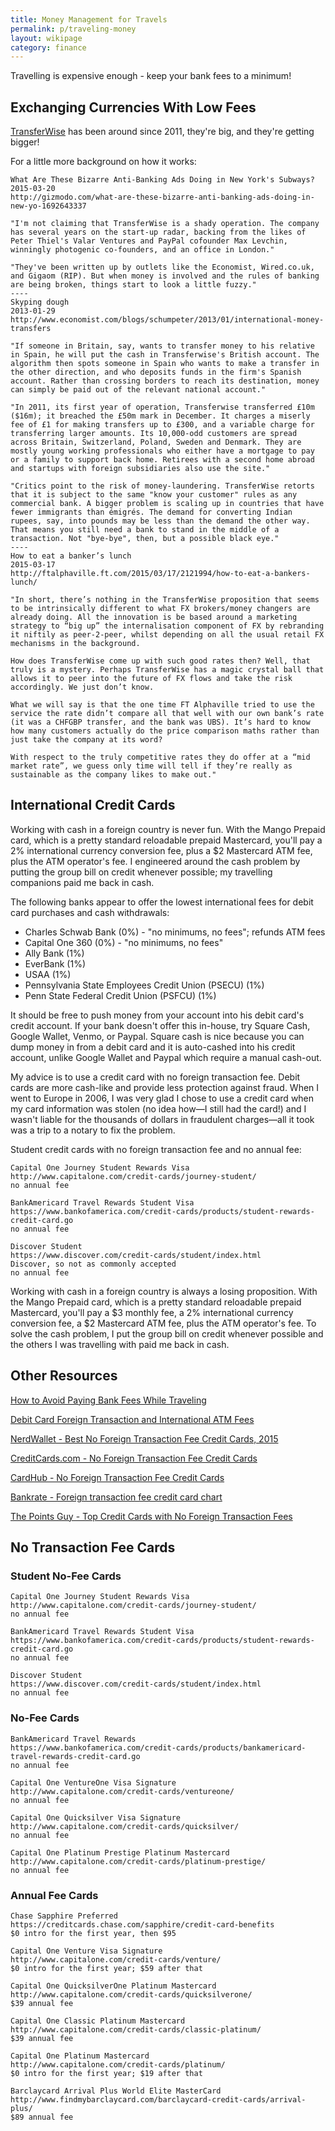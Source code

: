```yaml
---
title: Money Management for Travels
permalink: p/traveling-money
layout: wikipage
category: finance
---
```


Travelling is expensive enough - keep your bank fees to a minimum!

Exchanging Currencies With Low Fees
-----------------------------------

[TransferWise](https://transferwise.com/) has been around since 2011, they're big, and they're getting bigger!

For a little more background on how it works:

    What Are These Bizarre Anti-Banking Ads Doing in New York's Subways?
    2015-03-20
    http://gizmodo.com/what-are-these-bizarre-anti-banking-ads-doing-in-new-yo-1692643337

    "I'm not claiming that TransferWise is a shady operation. The company has several years on the start-up radar, backing from the likes of Peter Thiel's Valar Ventures and PayPal cofounder Max Levchin, winningly photogenic co-founders, and an office in London."

    "They've been written up by outlets like the Economist, Wired.co.uk, and Gigaom (RIP). But when money is involved and the rules of banking are being broken, things start to look a little fuzzy."
    ----
    Skyping dough
    2013-01-29
    http://www.economist.com/blogs/schumpeter/2013/01/international-money-transfers

    "If someone in Britain, say, wants to transfer money to his relative in Spain, he will put the cash in Transferwise's British account. The algorithm then spots someone in Spain who wants to make a transfer in the other direction, and who deposits funds in the firm's Spanish account. Rather than crossing borders to reach its destination, money can simply be paid out of the relevant national account."

    "In 2011, its first year of operation, Transferwise transferred £10m ($16m); it breached the £50m mark in December. It charges a miserly fee of £1 for making transfers up to £300, and a variable charge for transferring larger amounts. Its 10,000-odd customers are spread across Britain, Switzerland, Poland, Sweden and Denmark. They are mostly young working professionals who either have a mortgage to pay or a family to support back home. Retirees with a second home abroad and startups with foreign subsidiaries also use the site."

    "Critics point to the risk of money-laundering. TransferWise retorts that it is subject to the same "know your customer" rules as any commercial bank. A bigger problem is scaling up in countries that have fewer immigrants than émigrés. The demand for converting Indian rupees, say, into pounds may be less than the demand the other way. That means you still need a bank to stand in the middle of a transaction. Not "bye-bye", then, but a possible black eye."
    ----
    How to eat a banker’s lunch
    2015-03-17
    http://ftalphaville.ft.com/2015/03/17/2121994/how-to-eat-a-bankers-lunch/

    "In short, there’s nothing in the TransferWise proposition that seems to be intrinsically different to what FX brokers/money changers are already doing. All the innovation is be based around a marketing strategy to “big up” the internalisation component of FX by rebranding it niftily as peer-2-peer, whilst depending on all the usual retail FX mechanisms in the background.

    How does TransferWise come up with such good rates then? Well, that truly is a mystery. Perhaps TransferWise has a magic crystal ball that allows it to peer into the future of FX flows and take the risk accordingly. We just don’t know.

    What we will say is that the one time FT Alphaville tried to use the service the rate didn’t compare all that well with our own bank’s rate (it was a CHFGBP transfer, and the bank was UBS). It’s hard to know how many customers actually do the price comparison maths rather than just take the company at its word?

    With respect to the truly competitive rates they do offer at a “mid market rate”, we guess only time will tell if they’re really as sustainable as the company likes to make out."

International Credit Cards
--------------------------

Working with cash in a foreign country is never fun. With the Mango Prepaid card, which is a pretty standard reloadable prepaid Mastercard, you'll pay a 2% international currency conversion fee, plus a $2 Mastercard ATM fee, plus the ATM operator's fee. I engineered around the cash problem by putting the group bill on credit whenever possible; my travelling companions paid me back in cash.

The following banks appear to offer the lowest international fees for debit card purchases and cash withdrawals:

-   Charles Schwab Bank (0%) - "no minimums, no fees"; refunds ATM fees
-   Capital One 360 (0%) - "no minimums, no fees"
-   Ally Bank (1%)
-   EverBank (1%)
-   USAA (1%)
-   Pennsylvania State Employees Credit Union (PSECU) (1%)
-   Penn State Federal Credit Union (PSFCU) (1%)

It should be free to push money from your account into his debit card's credit account. If your bank doesn't offer this in-house, try Square Cash, Google Wallet, Venmo, or Paypal. Square cash is nice because you can dump money in from a debit card and it is auto-cashed into his credit account, unlike Google Wallet and Paypal which require a manual cash-out.

My advice is to use a credit card with no foreign transaction fee. Debit cards are more cash-like and provide less protection against fraud. When I went to Europe in 2006, I was very glad I chose to use a credit card when my card information was stolen (no idea how—I still had the card!) and I wasn't liable for the thousands of dollars in fraudulent charges—all it took was a trip to a notary to fix the problem.

Student credit cards with no foreign transaction fee and no annual fee:

    Capital One Journey Student Rewards Visa
    http://www.capitalone.com/credit-cards/journey-student/
    no annual fee

    BankAmericard Travel Rewards Student Visa
    https://www.bankofamerica.com/credit-cards/products/student-rewards-credit-card.go
    no annual fee

    Discover Student
    https://www.discover.com/credit-cards/student/index.html
    Discover, so not as commonly accepted
    no annual fee

Working with cash in a foreign country is always a losing proposition. With the Mango Prepaid card, which is a pretty standard reloadable prepaid Mastercard, you'll pay a $3 monthly fee, a 2% international currency conversion fee, a $2 Mastercard ATM fee, plus the ATM operator's fee. To solve the cash problem, I put the group bill on credit whenever possible and the others I was travelling with paid me back in cash.

Other Resources
---------------

[How to Avoid Paying Bank Fees While Traveling](http://www.nomadicmatt.com/travel-blogs/avoid-paying-bank-fees-traveling/)

[Debit Card Foreign Transaction and International ATM Fees](http://www.nerdwallet.com/blog/banking/debit-card-foreign-transaction-international-atm-fees/)

[NerdWallet - Best No Foreign Transaction Fee Credit Cards, 2015](http://www.nerdwallet.com/blog/top-credit-cards/no-foreign-transaction-fee-credit-card/)

[CreditCards.com - No Foreign Transaction Fee Credit Cards](http://www.creditcards.com/no-foreign-transaction-fee.php)

[CardHub - No Foreign Transaction Fee Credit Cards](http://www.cardhub.com/credit-cards/foreign-transaction-fee/)

[Bankrate - Foreign transaction fee credit card chart](http://www.bankrate.com/finance/credit-cards/credit-card-foreign-transaction-fee-chart.aspx)

[The Points Guy - Top Credit Cards with No Foreign Transaction Fees](http://thepointsguy.com/2015/02/avoid-a-nasty-surprise-on-international-trips/)

No Transaction Fee Cards
------------------------

### Student No-Fee Cards

    Capital One Journey Student Rewards Visa
    http://www.capitalone.com/credit-cards/journey-student/
    no annual fee

    BankAmericard Travel Rewards Student Visa
    https://www.bankofamerica.com/credit-cards/products/student-rewards-credit-card.go
    no annual fee

    Discover Student
    https://www.discover.com/credit-cards/student/index.html
    no annual fee

### No-Fee Cards

    BankAmericard Travel Rewards
    https://www.bankofamerica.com/credit-cards/products/bankamericard-travel-rewards-credit-card.go
    no annual fee

    Capital One VentureOne Visa Signature
    http://www.capitalone.com/credit-cards/ventureone/
    no annual fee

    Capital One Quicksilver Visa Signature
    http://www.capitalone.com/credit-cards/quicksilver/
    no annual fee

    Capital One Platinum Prestige Platinum Mastercard
    http://www.capitalone.com/credit-cards/platinum-prestige/
    no annual fee

### Annual Fee Cards

    Chase Sapphire Preferred
    https://creditcards.chase.com/sapphire/credit-card-benefits
    $0 intro for the first year, then $95

    Capital One Venture Visa Signature
    http://www.capitalone.com/credit-cards/venture/
    $0 intro for the first year; $59 after that

    Capital One QuicksilverOne Platinum Mastercard
    http://www.capitalone.com/credit-cards/quicksilverone/
    $39 annual fee

    Capital One Classic Platinum Mastercard
    http://www.capitalone.com/credit-cards/classic-platinum/
    $39 annual fee

    Capital One Platinum Mastercard
    http://www.capitalone.com/credit-cards/platinum/
    $0 intro for the first year; $19 after that

    Barclaycard Arrival Plus World Elite MasterCard
    http://www.findmybarclaycard.com/barclaycard-credit-cards/arrival-plus/
    $89 annual fee
